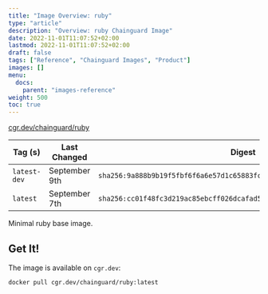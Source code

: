 ```yaml
---
title: "Image Overview: ruby"
type: "article"
description: "Overview: ruby Chainguard Image"
date: 2022-11-01T11:07:52+02:00
lastmod: 2022-11-01T11:07:52+02:00
draft: false
tags: ["Reference", "Chainguard Images", "Product"]
images: []
menu:
  docs:
    parent: "images-reference"
weight: 500
toc: true
---
```


[cgr.dev/chainguard/ruby](https://github.com/chainguard-images/images/tree/main/images/ruby)

| Tag (s)       | Last Changed  | Digest                                                                    |
|---------------|---------------|---------------------------------------------------------------------------|
|  `latest-dev` | September 9th | `sha256:9a888b9b19f5fbf6f6a6e57d1c65883fcadb26c1a51bda4dc93c53332fbbfd23` |
|  `latest`     | September 7th | `sha256:cc01f48fc3d219ac85ebcff026dcafad55be1261292eab4e905ee97322046645` |



Minimal ruby base image.

## Get It!

The image is available on `cgr.dev`:

```
docker pull cgr.dev/chainguard/ruby:latest
```

